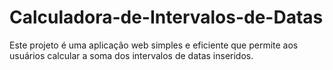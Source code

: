 # Calculadora-de-Intervalos-de-Datas
Este projeto é uma aplicação web simples e eficiente que permite aos usuários calcular a soma dos intervalos de datas inseridos. 

